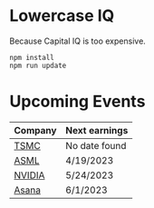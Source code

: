 # Lowercase IQ

Because Capital IQ is too expensive.

```
npm install
npm run update
```

# Upcoming Events

Company | Next earnings
--- | ---
[TSMC](https://investor.tsmc.com/english/financial-calendar) | No date found
[ASML](https://www.asml.com/en/investors/financial-calendar) | 4/19/2023
[NVIDIA](https://investor.nvidia.com/events-and-presentations/events-and-presentations/) | 5/24/2023
[Asana](https://investors.asana.com/events-and-presentations/) | 6/1/2023